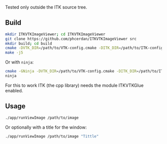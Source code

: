 Tested only outside the ITK source tree.

## Build

```bash
mkdir ITKVTKImageViewer; cd ITKVTKImageViewer
git clone https://github.com/phcerdan/ITKVTKImageViewer src
mkdir build; cd build
cmake -DVTK_DIR=/path/to/VTK-config.cmake -DITK_DIR=/path/to/ITK-config.cmake ../src
make -j5
```

Or with `ninja`:

```bash
cmake -GNinja -DVTK_DIR=/path/to/VTK-config.cmake -DITK_DIR=/path/to/ITK-config.cmake ../src
ninja
```

For this to work ITK (the cpp library) needs the module ITKVTKGlue enabled.

## Usage

```bash
./app/runViewImage /path/to/image
```

Or optionally with a title for the window:

```bash
./app/runViewImage /path/to/image "Tittle"
```
